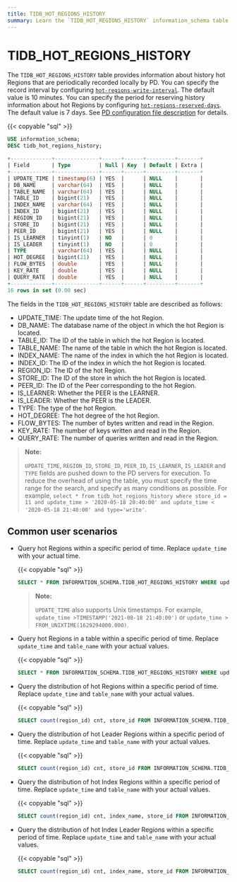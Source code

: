 ```yaml
---
title: TIDB_HOT_REGIONS_HISTORY
summary: Learn the `TIDB_HOT_REGIONS_HISTORY` information_schema table.
---
```


# TIDB_HOT_REGIONS_HISTORY

The `TIDB_HOT_REGIONS_HISTORY` table provides information about history hot Regions that are periodically recorded locally by PD. You can specify the record interval by configuring [`hot-regions-write-interval`](/pd-configuration-file.md#hot-regions-write-interval). The default value is 10 minutes. You can specify the period for reserving history information about hot Regions by configuring [`hot-regions-reserved-days`](/pd-configuration-file.md#hot-regions-reserved-days). The default value is 7 days. See [PD configuration file description](/pd-configuration-file.md#hot-regions-write-interval) for details.

{{< copyable "sql" >}}

```sql
USE information_schema;
DESC tidb_hot_regions_history;
```

```sql
+-------------+--------------+------+------+---------+-------+
| Field       | Type         | Null | Key  | Default | Extra |
+-------------+--------------+------+------+---------+-------+
| UPDATE_TIME | timestamp(6) | YES  |      | NULL    |       |
| DB_NAME     | varchar(64)  | YES  |      | NULL    |       |
| TABLE_NAME  | varchar(64)  | YES  |      | NULL    |       |
| TABLE_ID    | bigint(21)   | YES  |      | NULL    |       |
| INDEX_NAME  | varchar(64)  | YES  |      | NULL    |       |
| INDEX_ID    | bigint(21)   | YES  |      | NULL    |       |
| REGION_ID   | bigint(21)   | YES  |      | NULL    |       |
| STORE_ID    | bigint(21)   | YES  |      | NULL    |       |
| PEER_ID     | bigint(21)   | YES  |      | NULL    |       |
| IS_LEARNER  | tinyint(1)   | NO   |      | 0       |       |
| IS_LEADER   | tinyint(1)   | NO   |      | 0       |       |
| TYPE        | varchar(64)  | YES  |      | NULL    |       |
| HOT_DEGREE  | bigint(21)   | YES  |      | NULL    |       |
| FLOW_BYTES  | double       | YES  |      | NULL    |       |
| KEY_RATE    | double       | YES  |      | NULL    |       |
| QUERY_RATE  | double       | YES  |      | NULL    |       |
+-------------+--------------+------+------+---------+-------+
16 rows in set (0.00 sec)
```

The fields in the `TIDB_HOT_REGIONS_HISTORY` table are described as follows:

* UPDATE_TIME: The update time of the hot Region.
* DB_NAME: The database name of the object in which the hot Region is located.
* TABLE_ID: The ID of the table in which the hot Region is located.
* TABLE_NAME: The name of the table in which the hot Region is located.
* INDEX_NAME: The name of the index in which the hot Region is located.
* INDEX_ID: The ID of the index in which the hot Region is located.
* REGION_ID: The ID of the hot Region.
* STORE_ID: The ID of the store in which the hot Region is located.
* PEER_ID: The ID of the Peer corresponding to the hot Region.
* IS_LEARNER: Whether the PEER is the LEARNER.
* IS_LEADER: Whether the PEER is the LEADER.
* TYPE: The type of the hot Region.
* HOT_DEGREE: The hot degree of the hot Region.
* FLOW_BYTES: The number of bytes written and read in the Region.
* KEY_RATE: The number of keys written and read in the Region.
* QUERY_RATE: The number of queries written and read in the Region.

> **Note:**
>
> `UPDATE_TIME`, `REGION_ID`, `STORE_ID`, `PEER_ID`, `IS_LEARNER`, `IS_LEADER` and `TYPE` fields are pushed down to the PD servers for execution. To reduce the overhead of using the table, you must specify the time range for the search, and specify as many conditions as possible. For example, `select * from tidb_hot_regions_history where store_id = 11 and update_time > '2020-05-18 20:40:00' and update_time < '2020-05-18 21:40:00' and type='write'`.

## Common user scenarios

* Query hot Regions within a specific period of time. Replace `update_time` with your actual time.

    {{< copyable "sql" >}}

    ```sql
    SELECT * FROM INFORMATION_SCHEMA.TIDB_HOT_REGIONS_HISTORY WHERE update_time >'2021-08-18 21:40:00' and update_time <'2021-09-19 00:00:00';
    ```

    > **Note:**
    >
    > `UPDATE_TIME` also supports Unix timestamps. For example, `update_time >TIMESTAMP('2021-08-18 21:40:00')` or `update_time > FROM_UNIXTIME(1629294000.000)`.

* Query hot Regions in a table within a specific period of time. Replace `update_time` and `table_name` with your actual values.

    {{< copyable "sql" >}}

    ```SQL
    SELECT * FROM INFORMATION_SCHEMA.TIDB_HOT_REGIONS_HISTORY WHERE update_time >'2021-08-18 21:40:00' and update_time <'2021-09-19 00:00:00' and TABLE_NAME = 'table_name';
    ```

* Query the distribution of hot Regions within a specific period of time. Replace `update_time` and `table_name` with your actual values.

    {{< copyable "sql" >}}

    ```sql
    SELECT count(region_id) cnt, store_id FROM INFORMATION_SCHEMA.TIDB_HOT_REGIONS_HISTORY WHERE update_time >'2021-08-18 21:40:00' and update_time <'2021-09-19 00:00:00' and table_name = 'table_name' GROUP BY STORE_ID ORDER BY cnt DESC;
    ```

* Query the distribution of hot Leader Regions within a specific period of time. Replace `update_time` and `table_name` with your actual values.

    {{< copyable "sql" >}}

    ```sql
    SELECT count(region_id) cnt, store_id FROM INFORMATION_SCHEMA.TIDB_HOT_REGIONS_HISTORY WHERE update_time >'2021-08-18 21:40:00' and update_time <'2021-09-19 00:00:00' and table_name = 'table_name' and is_leader=1 GROUP BY STORE_ID ORDER BY cnt DESC;
    ```

* Query the distribution of hot Index Regions within a specific period of time. Replace `update_time` and `table_name` with your actual values.

    {{< copyable "sql" >}}

    ```sql
    SELECT count(region_id) cnt, index_name, store_id FROM INFORMATION_SCHEMA.TIDB_HOT_REGIONS_HISTORY WHERE update_time >'2021-08-18 21:40:00' and update_time <'2021-09-19 00:00:00' and table_name = 'table_name' group by index_name, store_id order by index_name,cnt desc;
    ```

* Query the distribution of hot Index Leader Regions within a specific period of time. Replace `update_time` and `table_name` with your actual values.

    {{< copyable "sql" >}}

    ```sql
    SELECT count(region_id) cnt, index_name, store_id FROM INFORMATION_SCHEMA.TIDB_HOT_REGIONS_HISTORY WHERE update_time >'2021-08-18 21:40:00' and update_time <'2022-09-19 00:00:00' and table_name = 'table_name' and is_leader=1 group by index_name, store_id order by index_name,cnt desc;
    ```
